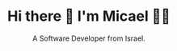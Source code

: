 

<h1 align='center'>
  Hi there 👋 I'm Micael 👨‍💻
</h1>

<p align='center'>
  A Software Developer from Israel.
</p>


